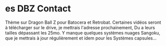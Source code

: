 # es DBZ Contact
Thème sur Dragon Ball Z pour Batocera et Retrobat.
Certaines vidéos seront à télécharger sur le drive, je mettrais l'adresse prochainement,
Du a leurs tailles dépassant les 25mo.
Y manque quelques systèmes nuages Sangoku, que je mettrais à jour régulièrement et idem pour les 
Systèmes capsules...
